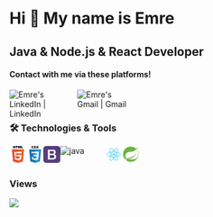 Hi 👋 My name is Emre
=====================

Java & Node.js & React Developer
-----------------------------------


#### Contact with me via these platforms!

[<img align="left" alt="Emre's LinkedIn | LinkedIn" width="120px" src="https://camo.githubusercontent.com/a80d00f23720d0bc9f55481cfcd77ab79e141606829cf16ec43f8cacc7741e46/68747470733a2f2f696d672e736869656c64732e696f2f62616467652f4c696e6b6564496e2d3030373742353f7374796c653d666f722d7468652d6261646765266c6f676f3d6c696e6b6564696e266c6f676f436f6c6f723d7768697465" />][linkedin]
[<img align="left" alt="Emre's Gmail | Gmail" width="90px" src="https://img.shields.io/badge/Gmail-D14836?style=for-the-badge&amp;logo=gmail&amp;logoColor=white" />][gmail]

<br /><br />

### 🛠 Technologies & Tools

[<img align="left" alt="html" width="30px" src="https://raw.githubusercontent.com/github/explore/80688e429a7d4ef2fca1e82350fe8e3517d3494d/topics/html/html.png" />][html]
[<img align="left" alt="css" width="30px" src="https://raw.githubusercontent.com/github/explore/80688e429a7d4ef2fca1e82350fe8e3517d3494d/topics/css/css.png" />][css]
<!-- [<img align="left" alt="javascript" width="30px" src="https://raw.githubusercontent.com/github/explore/80688e429a7d4ef2fca1e82350fe8e3517d3494d/topics/javascript/javascript.png" />][javascript] -->
[<img align="left" alt="bootstrap" width="30px" src="https://raw.githubusercontent.com/github/explore/80688e429a7d4ef2fca1e82350fe8e3517d3494d/topics/bootstrap/bootstrap.png" />][bootstrap]
[<img align="left" alt="java" width="80px" src="https://camo.githubusercontent.com/0abc42ab13b0e6af2b38cf8d082b3658e753125a076a2f7f20f65e89bf825719/68747470733a2f2f696d672e736869656c64732e696f2f62616467652f4a6176612d7265643f7374796c653d666f722d7468652d6261646765266c6f676f3d4a617661266c6f676f436f6c6f723d7768697465" />][java]
[<img align="left" alt="react" width="30px" src="https://raw.githubusercontent.com/github/explore/80688e429a7d4ef2fca1e82350fe8e3517d3494d/topics/react/react.png" />][react]
[<img align="left" alt="springboot" width="30px" src="https://raw.githubusercontent.com/github/explore/80688e429a7d4ef2fca1e82350fe8e3517d3494d/topics/spring-boot/spring-boot.png" />][springboot]
<!-- [<img align="left" alt="postgresql" width="30px" src="https://raw.githubusercontent.com/github/explore/80688e429a7d4ef2fca1e82350fe8e3517d3494d/topics/postgresql/postgresql.png" />][postgresql] -->


<br /><br />

<!---
### Stats
![Emre's GitHub stats](https://github-readme-stats.vercel.app/api?username=karamanemre&&hide_border=true&layout=compact&show_icons=true&theme=radical)

### Most Used Languages
![Emre's GitHub stats](https://github-readme-stats.vercel.app/api/top-langs/?username=karamanemre&bg_color=0d1117&text_color=bdc3c7&title_color=F4D03E&hide_border=true&layout=compact&langs_count=10)
<br />
<br />
--->
### Views

![](https://komarev.com/ghpvc/?username=karamanemre&color=blue&style=flat-square)


[linkedin]: https://www.linkedin.com/in/karamanemre/
[gmail]: mailto:karamanemre68@gmail.com
[html]: https://raw.githubusercontent.com/github/explore/80688e429a7d4ef2fca1e82350fe8e3517d3494d/topics/html/html.png
[css]: https://raw.githubusercontent.com/github/explore/80688e429a7d4ef2fca1e82350fe8e3517d3494d/topics/css/css.png
<!-- [javascript]: https://raw.githubusercontent.com/github/explore/80688e429a7d4ef2fca1e82350fe8e3517d3494d/topics/javascript/javascript.png -->
[bootstrap]: https://raw.githubusercontent.com/github/explore/80688e429a7d4ef2fca1e82350fe8e3517d3494d/topics/bootstrap/bootstrap.png
[java]: https://camo.githubusercontent.com/0abc42ab13b0e6af2b38cf8d082b3658e753125a076a2f7f20f65e89bf825719/68747470733a2f2f696d672e736869656c64732e696f2f62616467652f4a6176612d7265643f7374796c653d666f722d7468652d6261646765266c6f676f3d4a617661266c6f676f436f6c6f723d7768697465
[springboot]: https://raw.githubusercontent.com/github/explore/80688e429a7d4ef2fca1e82350fe8e3517d3494d/topics/spring-boot/spring-boot.png
[react]: https://raw.githubusercontent.com/github/explore/80688e429a7d4ef2fca1e82350fe8e3517d3494d/topics/react/react.png
<!-- [postgresql]: https://raw.githubusercontent.com/github/explore/80688e429a7d4ef2fca1e82350fe8e3517d3494d/topics/postgresql/postgresql.png  -->

